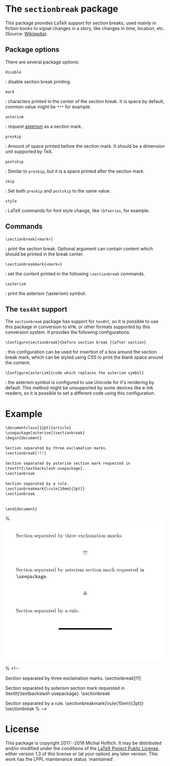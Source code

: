 # The `sectionbreak` package

This package provides LaTeX support for section breaks, used mainly in fiction
books to signal changes in a story, like changes in time, location, etc.
(Source: [Wikipedia](https://en.wikipedia.org/wiki/Section_(typography))).


## Package options

There are several package options:

`disable`

:  disable section break printing.

`mark`

:  characters printed in the center of the section break. It is space by default, common value might be `***` for example.

`asterism`  

:  request [asterism](https://en.wikipedia.org/wiki/Asterism_(typography)) as a section mark.

`preskip` 

:  Amount of space printed before the section mark. It should be a dimension unit supported by TeX.

`postskip`

:   Similar to `preskip`, but it is a space printed after the section mark.

`skip`

:   Set both `preskip` and `postskip` to the same value.

`style` 

:  LaTeX commands for font style change, like `\bfseries`, for example.

## Commands

`\sectionbreak[<mark>]`

:  print the section break. Optional argument can contain content which should be printed in the break center.

`\sectionbreakmark{<mark>}`

:  set the content printed in the following `\sectionbreak` commands.

`\asterism`

:  print the asterism (\asterism) symbol.

## The `tex4ht` support

The `sectionbreak` package has support for `tex4ht`, so it is possible to use
this package in conversion to `HTML` or other formats supported by this
conversion system. It provides the following configurations:

`\Configure{sectionbreak}{before section break }{after section}`

:  this configuration can be used for insertion of a box around the section break mark, which can be styled using CSS to print the blank space around the content. 

`\Configure{asterism}{code which replaces the asterism symbol}`

:  the asterism symbol is configured to use Unicode for it's rendering by default. This method might be unsupported by some devices like e-Ink readers, so it is possible to set a different code using this configuration.

# Example


    \documentclass[12pt]{article}
    \usepackage[asterism]{sectionbreak}
    \begin{document}
    
    Section separated by three exclamation marks.
    \sectionbreak[!!!]
    
    Section separated by asterism section mark requested in \texttt{\textbackslash usepackage}.
    \sectionbreak
    
    Section separated by a rule.
    \sectionbreakmark{\rule{10em}{3pt}}
    \sectionbreak
    
    
    \end{document}

% <img src="https://raw.githubusercontent.com/michal-h21/sectionbreak/master/sectionbreak-example.png" >

% <!--

Section separated by three exclamation marks.
\sectionbreak[!!!]

Section separated by asterism section mark requested in \texttt{\textbackslash usepackage}.
\sectionbreak

Section separated by a rule.
\sectionbreakmark{\rule{10em}{3pt}}
\sectionbreak
% -->

# License

This package is copyright 2017--2018 Michal Hoftich.
It may be distributed and/or modified under the
conditions of the [LaTeX Project Public License](http://www.latex-project.org/lppl.txt), either version 1.3
of this license or (at your option) any later version.
This work has the LPPL maintenance status `maintained'.

